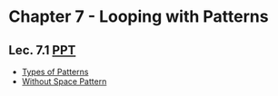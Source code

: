 # Chapter 7 - Looping with Patterns

## Lec. 7.1 [PPT](https://drive.google.com/file/d/15jr6xXWeus0hGLs6MHHcWbWGX-b-v68x/view?usp=sharing)
- [Types of Patterns](https://medium.com/@milankathiriya/patterns-in-c-language-fd373739fd64)
- [Without Space Pattern](https://medium.com/@milankathiriya/patterns-in-c-language-fd373739fd64#:~:text=Let%E2%80%99s%20see%20the%20Without%20Space%20pattern%20in%20detail%20with%20some%20examples%E2%80%A6)
